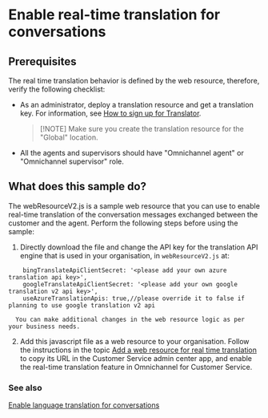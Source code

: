 # Enable real-time translation for conversations

## Prerequisites

The real time translation behavior is defined by the web resource, therefore, verify the following checklist:

- As an administrator, deploy a translation resource and get a translation key. For information, see [How to sign up for Translator](https://docs.microsoft.com/azure/cognitive-services/translator/translator-how-to-signup).

  > [!NOTE] Make sure you create the translation resource for the "Global" location.

- All the agents and supervisors should have "Omnichannel agent" or "Omnichannel supervisor" role.

## What does this sample do?

The webResourceV2.js is a sample web resource that you can use to enable real-time translation of the conversation messages exchanged between the customer and the agent. Perform the following steps before using the sample:

1. Directly download the file and change the API key for the translation API engine that is used in your organisation, in `webResourceV2.js` at:

```
	bingTranslateApiClientSecret: '<please add your own azure translation api key>',
	googleTranslateApiClientSecret: '<please add your own google translation v2 api key>',
	useAzureTranslationApis: true,//please override it to false if planning to use google translation v2 api
```

      You can make additional changes in the web resource logic as per your business needs.

2. Add this javascript file as a web resource to your organisation. Follow the instructions in the topic [Add a web resource for real time translation](https://docs.microsoft.com/dynamics365/omnichannel/developer/how-to/add-web-resource-real-time-translation) to copy its URL in the Customer Service admin center app, and enable the real-time translation feature in Omnichannel for Customer Service.

### See also

[Enable language translation for conversations](https://docs.microsoft.com/dynamics365/omnichannel/administrator/enable-chat-translation)
